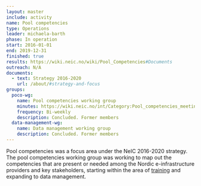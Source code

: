 ```yaml
---
layout: master
include: activity
name: Pool competencies
type: Operations
leader: michaela-barth
phase: In operation
start: 2016-01-01
end: 2019-12-31
finished: true
results: https://wiki.neic.no/wiki/Pool_Competencies#Documents
outreach: N/A
documents:
  - text: Strategy 2016-2020
    url: /about/#strategy-and-focus
groups:
  poco-wg:
    name: Pool competencies working group
    minutes: https://wiki.neic.no/int/Category:Pool_competencies_meetings
    frequency: Bi-weekly
    description: Concluded. Former members
  data-management-wg:
    name: Data management working group
    description: Concluded. Former members
---
```


Pool competencies was a focus area under the NeIC 2016-2020 strategy. The pool
competencies working group was working to map out the competencies that are
present or needed among the Nordic e-infrastructure providers and key
stakeholders, starting within the area of [training](../training) and expanding to data management.
